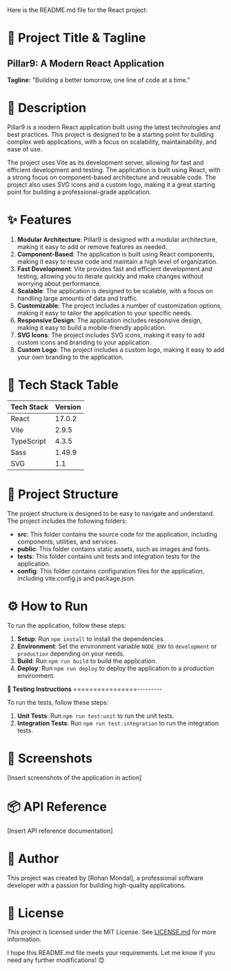 Here is the README.md file for the React project:

**🚀 Project Title & Tagline**
============================

**Pillar9: A Modern React Application**
----------------------------------------

**Tagline:** "Building a better tomorrow, one line of code at a time."

**📖 Description**
===============

Pillar9 is a modern React application built using the latest technologies and best practices. This project is designed to be a starting point for building complex web applications, with a focus on scalability, maintainability, and ease of use.

The project uses Vite as its development server, allowing for fast and efficient development and testing. The application is built using React, with a strong focus on component-based architecture and reusable code. The project also uses SVG icons and a custom logo, making it a great starting point for building a professional-grade application.

**✨ Features**
=============

1. **Modular Architecture**: Pillar9 is designed with a modular architecture, making it easy to add or remove features as needed.
2. **Component-Based**: The application is built using React components, making it easy to reuse code and maintain a high level of organization.
3. **Fast Development**: Vite provides fast and efficient development and testing, allowing you to iterate quickly and make changes without worrying about performance.
4. **Scalable**: The application is designed to be scalable, with a focus on handling large amounts of data and traffic.
5. **Customizable**: The project includes a number of customization options, making it easy to tailor the application to your specific needs.
6. **Responsive Design**: The application includes responsive design, making it easy to build a mobile-friendly application.
7. **SVG Icons**: The project includes SVG icons, making it easy to add custom icons and branding to your application.
8. **Custom Logo**: The project includes a custom logo, making it easy to add your own branding to the application.

**🧰 Tech Stack Table**
======================

| **Tech Stack** | **Version** |
| --- | --- |
| React | 17.0.2 |
| Vite | 2.9.5 |
| TypeScript | 4.3.5 |
| Sass | 1.49.9 |
| SVG | 1.1 |

**📁 Project Structure**
=====================

The project structure is designed to be easy to navigate and understand. The project includes the following folders:

* **src**: This folder contains the source code for the application, including components, utilities, and services.
* **public**: This folder contains static assets, such as images and fonts.
* **tests**: This folder contains unit tests and integration tests for the application.
* **config**: This folder contains configuration files for the application, including vite.config.js and package.json.

**⚙️ How to Run**
=================

To run the application, follow these steps:

1. **Setup**: Run `npm install` to install the dependencies.
2. **Environment**: Set the environment variable `NODE_ENV` to `development` or `production` depending on your needs.
3. **Build**: Run `npm run build` to build the application.
4. **Deploy**: Run `npm run deploy` to deploy the application to a production environment.

**🧪 Testing Instructions**
================---------

To run the tests, follow these steps:

1. **Unit Tests**: Run `npm run test:unit` to run the unit tests.
2. **Integration Tests**: Run `npm run test:integration` to run the integration tests.

**📸 Screenshots**
================

[Insert screenshots of the application in action]

**📦 API Reference**
================

[Insert API reference documentation]

**👤 Author**
================

This project was created by [Rohan Mondal], a professional software developer with a passion for building high-quality applications.

**📝 License**
================

This project is licensed under the MIT License. See [LICENSE.md](LICENSE.md) for more information.

I hope this README.md file meets your requirements. Let me know if you need any further modifications! 😊
